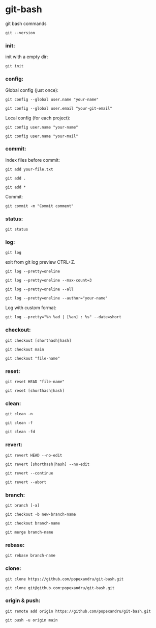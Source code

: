 # git-bash

git bash commands

```shell
git --version
```

### init:

init with a empty dir:
```shell
git init
```

### config:

Global config (just once):
```shell
git config --global user.name "your-name"
```
```shell
git config --global user.email "your-git-email"
```

Local config (for each project):
```shell
git config user.name "your-name"
```
```shell
git config user.name "your-mail"
```

### commit:

Index files before commit:
```shell
git add your-file.txt
```
```shell
git add .
```
```shell
git add *
```

Commit:
```shell
git commit -m "Commit comment"
```

### status:

```shell
git status
```

### log:

```shell
git log
```
exit from git log preview CTRL+Z.

```shell
git log --pretty=oneline
```
```shell
git log --pretty=oneline --max-count=3
```
```shell
git log --pretty=oneline --all
```
```shell
git log --pretty=oneline --author="your-name"
```

Log with custom format:
```shell
git log --pretty="%h %ad | [%an] : %s" --date=short
```

### checkout:

```shell
git checkout [shorthash|hash]
```
```shell
git checkout main
```
```shell
git checkout "file-name"
```

### reset:

```shell
git reset HEAD "file-name"
```
```shell
git reset [shorthash|hash]
```

### clean:

```shell
git clean -n
```
```shell
git clean -f
```
```shell
git clean -fd
```

### revert:

```shell
git revert HEAD --no-edit
```
```shell
git revert [shorthash|hash] --no-edit
```
```shell
git revert --continue
```
```shell
git revert --abort
```

### branch:

```shell
git branch [-a]
```
```shell
git checkout -b new-branch-name
```
```shell
git checkout branch-name
```
```shell
git merge branch-name
```

### rebase:

```shell
git rebase branch-name
```

### clone:

```shell
git clone https://github.com/popexandru/git-bash.git
```
```shell
git clone git@github.com:popexandru/git-bash.git
```

### origin & push:

```shell
git remote add origin https://github.com/popexandru/git-bash.git
```
```shell
git push -u origin main
```
